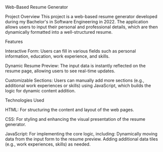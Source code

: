 Web-Based Resume Generator

Project Overview
This project is a web-based resume generator developed during my Bachelor's in Software Engineering in 2022. The application allows users to input their personal and professional details, which are then dynamically formatted into a well-structured resume.

Features

Interactive Form: Users can fill in various fields such as personal information, education, work experience, and skills.

Dynamic Resume Preview: The input data is instantly reflected on the resume page, allowing users to see real-time updates.

Customizable Sections: Users can manually add more sections (e.g., additional work experiences or skills) using JavaScript, which builds the logic for dynamic content addition.


Technologies Used

HTML: For structuring the content and layout of the web pages.

CSS: For styling and enhancing the visual presentation of the resume generator.

JavaScript: For implementing the core logic, including:
Dynamically moving data from the input form to the resume preview.
Adding additional data tiles (e.g., work experiences, skills) as needed.
